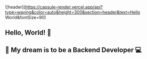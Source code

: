 ![header](https://capsule-render.vercel.app/api?type=waving&color=auto&height=300&section=header&text=Hello World&fontSize=90)
## Hello, World! 👋
## 🌟 My dream is to be a Backend Developer 💻

<!--
**K-Dongil/K-Dongil** is a ✨ _special_ ✨ repository because its `README.md` (this file) appears on your GitHub profile.

Here are some ideas to get you started:

- 🔭 I’m currently working on ...
- 🌱 I’m currently learning ...
- 👯 I’m looking to collaborate on ...
- 🤔 I’m looking for help with ...
- 💬 Ask me about ...
- 📫 How to reach me: ...
- 😄 Pronouns: ...
- ⚡ Fun fact: ...
- *
-->

